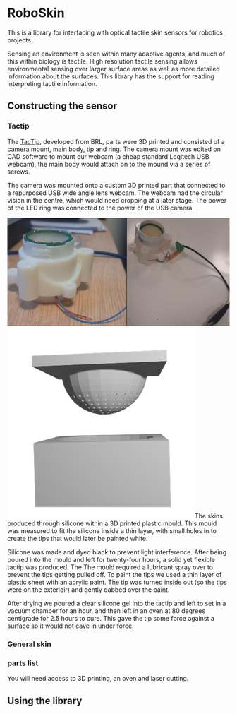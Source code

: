 # RoboSkin
This is a library for interfacing with optical tactile skin sensors for robotics projects.

Sensing an environment is seen within many adaptive agents, and much of this within biology is tactile. High resolution tactile sensing allows environmental sensing over larger surface areas as well as more detailed information about the surfaces. This library has the support for reading interpreting tactile information.

## Constructing the sensor

### Tactip
The <a href="https://softroboticstoolkit.com/tactip">TacTip</a>, developed from BRL, parts were 3D printed and consisted of a camera mount, main body, tip and ring. The camera mount was edited on CAD software to mount our webcam (a cheap standard Logitech USB webcam), the main body would attach on to the mound via a series of screws.

The camera was mounted onto a custom 3D printed part that connected to a repurposed USB wide angle lens webcam. The webcam had the circular vision in the centre, which would need cropping at a later stage. The power of the LED ring was connected to the power of the USB camera.  

<img src="Assets/images/mounting the ring.png">
<img src="Assets/images/RENDER.png">
The skins produced through silicone within a 3D printed plastic mould. This mould was measured to fit the silicone inside a thin layer, with small holes in to create the tips that would later be painted white.

Silicone was made and dyed black to prevent light interference. After being poured into the mould and left for twenty-four hours, a solid yet flexible tactip was produced. The The mould required a lubricant spray over to prevent the tips getting pulled off. To paint the tips we used a thin layer of plastic sheet with an acrylic paint. The tip was turned inside out (so the tips were on the exterioir) and gently dabbed over the paint.  

After drying we poured a clear silicone gel into the tactip and left to set in a vacuum chamber for an hour, and then left in an oven at 80 degrees centigrade for 2.5 hours to cure. This gave the tip some force against a surface so it would not cave in under force.  

### General skin


### parts list
You will need access to 3D printing, an oven and laser cutting. 

## Using the library
